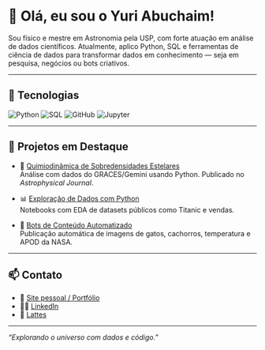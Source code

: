 # 👋 Olá, eu sou o Yuri Abuchaim!

Sou físico e mestre em Astronomia pela USP, com forte atuação em análise de dados científicos. Atualmente, aplico Python, SQL e ferramentas de ciência de dados para transformar dados em conhecimento — seja em pesquisa, negócios ou bots criativos.

---

## 🚀 Tecnologias
![Python](https://img.shields.io/badge/Python-3776AB?style=flat&logo=python&logoColor=white)
![SQL](https://img.shields.io/badge/SQL-005C84?style=flat&logo=postgresql&logoColor=white)
![GitHub](https://img.shields.io/badge/GitHub-181717?style=flat&logo=github&logoColor=white)
![Jupyter](https://img.shields.io/badge/Jupyter-F37626?style=flat&logo=Jupyter&logoColor=white)

---

## 💼 Projetos em Destaque

- 🔭 [Quimiodinâmica de Sobredensidades Estelares](https://rilufi.github.io/triand.html)  
  Análise com dados do GRACES/Gemini usando Python. Publicado no *Astrophysical Journal*.

- 📊 [Exploração de Dados com Python](https://github.com/rilufi/eda-kaggle-public-data)  
  Notebooks com EDA de datasets públicos como Titanic e vendas.

- 🤖 [Bots de Conteúdo Automatizado](https://github.com/rilufi)  
  Publicação automática de imagens de gatos, cachorros, temperatura e APOD da NASA.

---

## 📫 Contato

- 🔗 [Site pessoal / Portfólio](https://rilufi.github.io)
- 🧑‍💼 [LinkedIn](https://linkedin.com/in/seulinkedin)
- 🧪 [Lattes](http://lattes.cnpq.br/6100327519689283)

---

*“Explorando o universo com dados e código.”*
